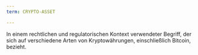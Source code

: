 ```yaml
---
term: CRYPTO-ASSET

---
```

In einem rechtlichen und regulatorischen Kontext verwendeter Begriff, der sich auf verschiedene Arten von Kryptowährungen, einschließlich Bitcoin, bezieht.